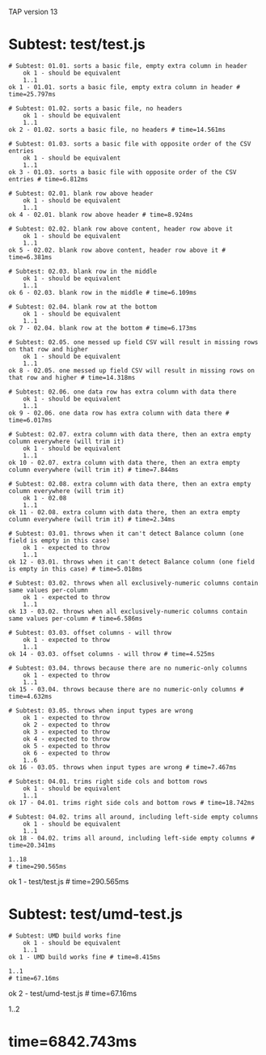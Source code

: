 TAP version 13
# Subtest: test/test.js
    # Subtest: 01.01. sorts a basic file, empty extra column in header
        ok 1 - should be equivalent
        1..1
    ok 1 - 01.01. sorts a basic file, empty extra column in header # time=25.797ms
    
    # Subtest: 01.02. sorts a basic file, no headers
        ok 1 - should be equivalent
        1..1
    ok 2 - 01.02. sorts a basic file, no headers # time=14.561ms
    
    # Subtest: 01.03. sorts a basic file with opposite order of the CSV entries
        ok 1 - should be equivalent
        1..1
    ok 3 - 01.03. sorts a basic file with opposite order of the CSV entries # time=6.812ms
    
    # Subtest: 02.01. blank row above header
        ok 1 - should be equivalent
        1..1
    ok 4 - 02.01. blank row above header # time=8.924ms
    
    # Subtest: 02.02. blank row above content, header row above it
        ok 1 - should be equivalent
        1..1
    ok 5 - 02.02. blank row above content, header row above it # time=6.381ms
    
    # Subtest: 02.03. blank row in the middle
        ok 1 - should be equivalent
        1..1
    ok 6 - 02.03. blank row in the middle # time=6.109ms
    
    # Subtest: 02.04. blank row at the bottom
        ok 1 - should be equivalent
        1..1
    ok 7 - 02.04. blank row at the bottom # time=6.173ms
    
    # Subtest: 02.05. one messed up field CSV will result in missing rows on that row and higher
        ok 1 - should be equivalent
        1..1
    ok 8 - 02.05. one messed up field CSV will result in missing rows on that row and higher # time=14.318ms
    
    # Subtest: 02.06. one data row has extra column with data there
        ok 1 - should be equivalent
        1..1
    ok 9 - 02.06. one data row has extra column with data there # time=6.017ms
    
    # Subtest: 02.07. extra column with data there, then an extra empty column everywhere (will trim it)
        ok 1 - should be equivalent
        1..1
    ok 10 - 02.07. extra column with data there, then an extra empty column everywhere (will trim it) # time=7.844ms
    
    # Subtest: 02.08. extra column with data there, then an extra empty column everywhere (will trim it)
        ok 1 - 02.08
        1..1
    ok 11 - 02.08. extra column with data there, then an extra empty column everywhere (will trim it) # time=2.34ms
    
    # Subtest: 03.01. throws when it can't detect Balance column (one field is empty in this case)
        ok 1 - expected to throw
        1..1
    ok 12 - 03.01. throws when it can't detect Balance column (one field is empty in this case) # time=5.018ms
    
    # Subtest: 03.02. throws when all exclusively-numeric columns contain same values per-column
        ok 1 - expected to throw
        1..1
    ok 13 - 03.02. throws when all exclusively-numeric columns contain same values per-column # time=6.586ms
    
    # Subtest: 03.03. offset columns - will throw
        ok 1 - expected to throw
        1..1
    ok 14 - 03.03. offset columns - will throw # time=4.525ms
    
    # Subtest: 03.04. throws because there are no numeric-only columns
        ok 1 - expected to throw
        1..1
    ok 15 - 03.04. throws because there are no numeric-only columns # time=4.632ms
    
    # Subtest: 03.05. throws when input types are wrong
        ok 1 - expected to throw
        ok 2 - expected to throw
        ok 3 - expected to throw
        ok 4 - expected to throw
        ok 5 - expected to throw
        ok 6 - expected to throw
        1..6
    ok 16 - 03.05. throws when input types are wrong # time=7.467ms
    
    # Subtest: 04.01. trims right side cols and bottom rows
        ok 1 - should be equivalent
        1..1
    ok 17 - 04.01. trims right side cols and bottom rows # time=18.742ms
    
    # Subtest: 04.02. trims all around, including left-side empty columns
        ok 1 - should be equivalent
        1..1
    ok 18 - 04.02. trims all around, including left-side empty columns # time=20.341ms
    
    1..18
    # time=290.565ms
ok 1 - test/test.js # time=290.565ms

# Subtest: test/umd-test.js
    # Subtest: UMD build works fine
        ok 1 - should be equivalent
        1..1
    ok 1 - UMD build works fine # time=8.415ms
    
    1..1
    # time=67.16ms
ok 2 - test/umd-test.js # time=67.16ms

1..2
# time=6842.743ms
